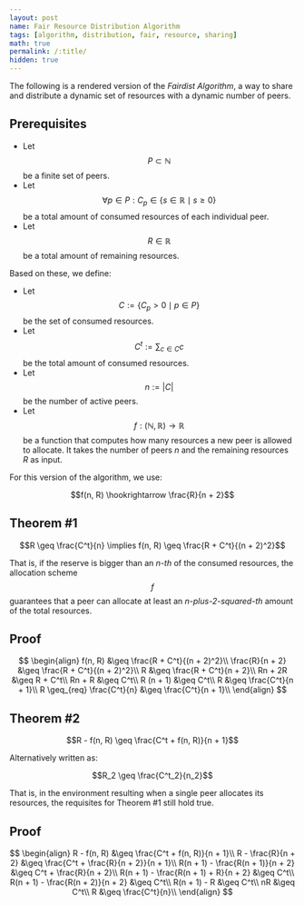 ```yaml
---
layout: post
name: Fair Resource Distribution Algorithm
tags: [algorithm, distribution, fair, resource, sharing]
math: true
permalink: /:title/
hidden: true
---
```


The following is a rendered version of the *Fairdist Algorithm*, a way to share
and distribute a dynamic set of resources with a dynamic number of peers.

## Prerequisites

 * Let $$P \subset \mathbb{N}$$ be a finite set of peers.
 * Let
   $$\forall p \in P: C_p \in \{ s \in \mathbb{R} \mid s \geq 0 \}$$
   be a total amount of consumed resources of each individual peer.
 * Let $$R \in \mathbb{R}$$ be a total amount of remaining resources.

Based on these, we define:

 * Let $$C := \{ C_p > 0 \mid p \in P \}$$ be the set of consumed resources.
 * Let $$C^t := \sum_{c \in C} c$$ be the total amount of consumed resources.
 * Let $$n := \lvert C \rvert$$ be the number of active peers.
 * Let $$f: (\mathbb{N}, \mathbb{R}) \to \mathbb{R}$$ be a function that
   computes how many resources a new peer is allowed to allocate. It takes the
   number of peers $n$ and the remaining resources $R$ as input.

For this version of the algorithm, we use:

$$f(n, R) \hookrightarrow \frac{R}{n + 2}$$

## Theorem #1

$$R \geq \frac{C^t}{n} \implies f(n, R) \geq \frac{R + C^t}{(n + 2)^2}$$

That is, if the reserve is bigger than an *n-th* of the consumed resources, the
allocation scheme $$f$$ guarantees that a peer can allocate at least an
*n-plus-2-squared-th* amount of the total resources.

## Proof

$$
\begin{align}
f(n, R) &\geq \frac{R + C^t}{(n + 2)^2}\\
\frac{R}{n + 2} &\geq \frac{R + C^t}{(n + 2)^2}\\
R &\geq \frac{R + C^t}{n + 2}\\
Rn + 2R &\geq R + C^t\\
Rn + R &\geq C^t\\
R (n + 1) &\geq C^t\\
R &\geq \frac{C^t}{n + 1}\\
R \geq_{req} \frac{C^t}{n} &\geq \frac{C^t}{n + 1}\\
\end{align}
$$

## Theorem #2

$$R - f(n, R) \geq \frac{C^t + f(n, R)}{n + 1}$$

Alternatively written as:

$$R_2 \geq \frac{C^t_2}{n_2}$$

That is, in the environment resulting when a single peer allocates its
resources, the requisites for Theorem #1 still hold true.

## Proof

$$
\begin{align}
R - f(n, R) &\geq \frac{C^t + f(n, R)}{n + 1}\\
R - \frac{R}{n + 2} &\geq \frac{C^t + \frac{R}{n + 2}}{n + 1}\\
R(n + 1) - \frac{R(n + 1)}{n + 2} &\geq C^t + \frac{R}{n + 2}\\
R(n + 1) - \frac{R(n + 1) + R}{n + 2} &\geq C^t\\
R(n + 1) - \frac{R(n + 2)}{n + 2} &\geq C^t\\
R(n + 1) - R &\geq C^t\\
nR &\geq C^t\\
R &\geq \frac{C^t}{n}\\
\end{align}
$$
